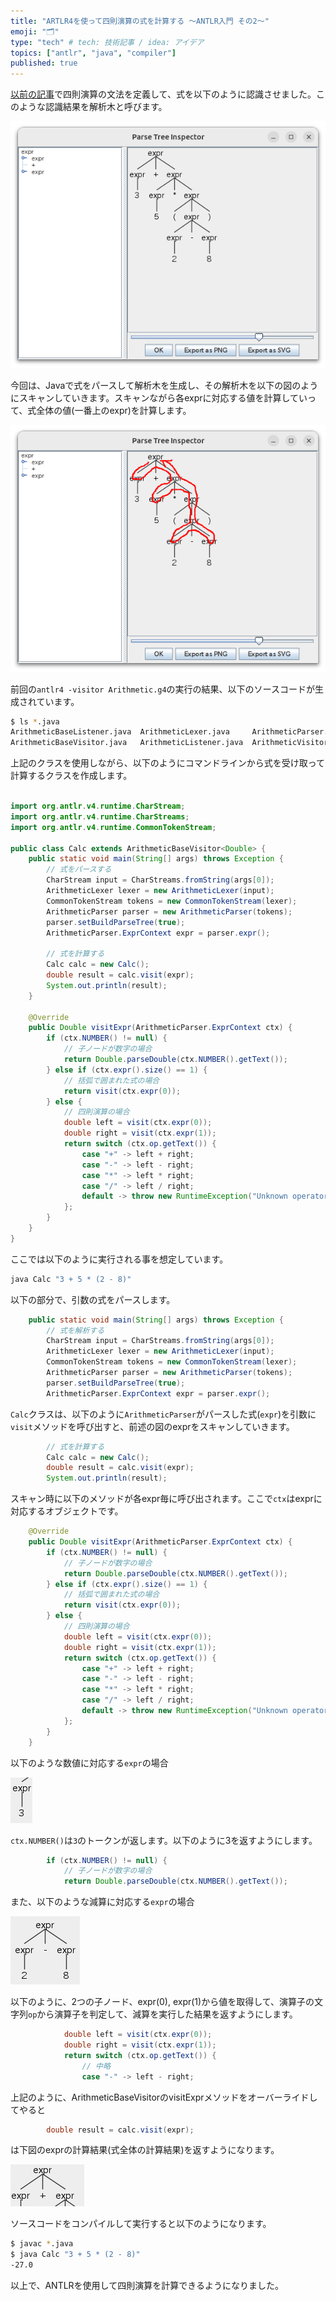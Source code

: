 ```yaml
---
title: "ARTLR4を使って四則演算の式を計算する 〜ANTLR入門 その2〜"
emoji: "🗂"
type: "tech" # tech: 技術記事 / idea: アイデア
topics: ["antlr", "java", "compiler"]
published: true
---
```


[以前の記事](./548pro-antlr-setup)で四則演算の文法を定義して、式を以下のように認識させました。このような認識結果を解析木と呼びます。

![](/images/antlr-grun-example.png)

今回は、Javaで式をパースして解析木を生成し、その解析木を以下の図のようにスキャンしていきます。スキャンながら各exprに対応する値を計算していって、式全体の値(一番上のexpr)を計算します。

![](/images/antlr-grun-arithmetic-expr.png)

前回の`antlr4 -visitor Arithmetic.g4`の実行の結果、以下のソースコードが生成されています。

```bash
$ ls *.java
ArithmeticBaseListener.java  ArithmeticLexer.java     ArithmeticParser.java
ArithmeticBaseVisitor.java   ArithmeticListener.java  ArithmeticVisitor.java
```

上記のクラスを使用しながら、以下のようにコマンドラインから式を受け取って計算するクラスを作成します。

```java

import org.antlr.v4.runtime.CharStream;
import org.antlr.v4.runtime.CharStreams;
import org.antlr.v4.runtime.CommonTokenStream;

public class Calc extends ArithmeticBaseVisitor<Double> {
    public static void main(String[] args) throws Exception {
        // 式をパースする
        CharStream input = CharStreams.fromString(args[0]);
        ArithmeticLexer lexer = new ArithmeticLexer(input);
        CommonTokenStream tokens = new CommonTokenStream(lexer);
        ArithmeticParser parser = new ArithmeticParser(tokens);
        parser.setBuildParseTree(true);
        ArithmeticParser.ExprContext expr = parser.expr();

        // 式を計算する
        Calc calc = new Calc();
        double result = calc.visit(expr);
        System.out.println(result);
    }

    @Override
    public Double visitExpr(ArithmeticParser.ExprContext ctx) {
        if (ctx.NUMBER() != null) {
            // 子ノードが数字の場合
            return Double.parseDouble(ctx.NUMBER().getText());
        } else if (ctx.expr().size() == 1) {
            // 括弧で囲まれた式の場合
            return visit(ctx.expr(0));
        } else {
            // 四則演算の場合
            double left = visit(ctx.expr(0));
            double right = visit(ctx.expr(1));
            return switch (ctx.op.getText()) {
                case "+" -> left + right;
                case "-" -> left - right;
                case "*" -> left * right;
                case "/" -> left / right;
                default -> throw new RuntimeException("Unknown operator: " + ctx.op.getText());
            };
        }
    }
}
```

ここでは以下のように実行される事を想定しています。

```bash
java Calc "3 + 5 * (2 - 8)"
```

以下の部分で、引数の式をパースします。

```java
    public static void main(String[] args) throws Exception {
        // 式を解析する
        CharStream input = CharStreams.fromString(args[0]);
        ArithmeticLexer lexer = new ArithmeticLexer(input);
        CommonTokenStream tokens = new CommonTokenStream(lexer);
        ArithmeticParser parser = new ArithmeticParser(tokens);
        parser.setBuildParseTree(true);
        ArithmeticParser.ExprContext expr = parser.expr();
```


`Calc`クラスは、以下のように`ArithmeticParser`がパースした式(`expr`)を引数に`visit`メソッドを呼び出すと、前述の図のexprをスキャンしていきます。

```java
        // 式を計算する
        Calc calc = new Calc();
        double result = calc.visit(expr);
        System.out.println(result);
```

スキャン時に以下のメソッドが各expr毎に呼び出されます。ここで`ctx`はexprに対応するオブジェクトです。

```java
    @Override
    public Double visitExpr(ArithmeticParser.ExprContext ctx) {
        if (ctx.NUMBER() != null) {
            // 子ノードが数字の場合
            return Double.parseDouble(ctx.NUMBER().getText());
        } else if (ctx.expr().size() == 1) {
            // 括弧で囲まれた式の場合
            return visit(ctx.expr(0));
        } else {
            // 四則演算の場合
            double left = visit(ctx.expr(0));
            double right = visit(ctx.expr(1));
            return switch (ctx.op.getText()) {
                case "+" -> left + right;
                case "-" -> left - right;
                case "*" -> left * right;
                case "/" -> left / right;
                default -> throw new RuntimeException("Unknown operator: " + ctx.op.getText());
            };
        }
    }
```

以下のような数値に対応する`expr`の場合

![](/images/antlr-grun-arithmetic-number.png)

`ctx.NUMBER()`は`3`のトークンが返します。以下のように3を返すようにします。

```java
        if (ctx.NUMBER() != null) {
            // 子ノードが数字の場合
            return Double.parseDouble(ctx.NUMBER().getText());
```

また、以下のような減算に対応する`expr`の場合

![](/images/antlr-grun-arithmetic-sub.png)

以下のように、2つの子ノード、expr(0), expr(1)から値を取得して、演算子の文字列`op`から演算子を判定して、減算を実行した結果を返すようにします。

```java
            double left = visit(ctx.expr(0));
            double right = visit(ctx.expr(1));
            return switch (ctx.op.getText()) {
                // 中略
                case "-" -> left - right;
```

上記のように、ArithmeticBaseVisitorのvisitExprメソッドをオーバーライドしてやると

```java
        double result = calc.visit(expr);
```

は下図のexprの計算結果(式全体の計算結果)を返すようになります。

![](/images/antlr-grun-arithmetic-root.png)

ソースコードをコンパイルして実行すると以下のようになります。

```bash
$ javac *.java
$ java Calc "3 + 5 * (2 - 8)"
-27.0
```

以上で、ANTLRを使用して四則演算を計算できるようになりました。